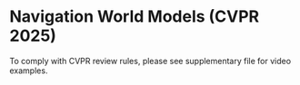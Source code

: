 # Navigation World Models (CVPR 2025)

To comply with CVPR review rules, please see supplementary file for video examples.
